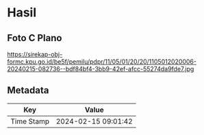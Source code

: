 # Hasil

## Foto C Plano

https://sirekap-obj-formc.kpu.go.id/be5f/pemilu/pdpr/11/05/01/20/20/1105012020006-20240215-082736--bdf84bf4-3bb9-42ef-afcc-55274da9fde7.jpg


## Metadata

| Key        | Value               |
| ---------- | ------------------- |
| Time Stamp | 2024-02-15 09:01:42 |



